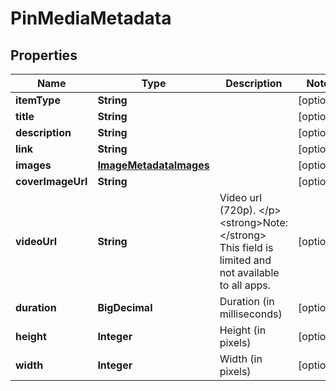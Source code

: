 

# PinMediaMetadata


## Properties

| Name | Type | Description | Notes |
|------------ | ------------- | ------------- | -------------|
|**itemType** | **String** |  |  [optional] |
|**title** | **String** |  |  [optional] |
|**description** | **String** |  |  [optional] |
|**link** | **String** |  |  [optional] |
|**images** | [**ImageMetadataImages**](ImageMetadataImages.md) |  |  [optional] |
|**coverImageUrl** | **String** |  |  [optional] |
|**videoUrl** | **String** | Video url (720p). &lt;/p&gt;&lt;strong&gt;Note:&lt;/strong&gt; This field is limited and not available to all apps. |  [optional] |
|**duration** | **BigDecimal** | Duration (in milliseconds) |  [optional] |
|**height** | **Integer** | Height (in pixels) |  [optional] |
|**width** | **Integer** | Width (in pixels) |  [optional] |



